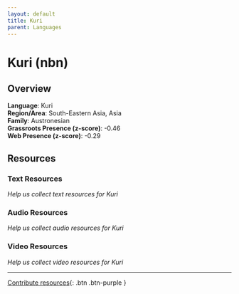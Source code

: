 ```yaml
---
layout: default
title: Kuri
parent: Languages
---
```


# Kuri (nbn)

## Overview

**Language**: Kuri  
**Region/Area**: South-Eastern Asia, Asia  
**Family**: Austronesian  
**Grassroots Presence (z-score)**: -0.46  
**Web Presence (z-score)**: -0.29  

## Resources

### Text Resources
*Help us collect text resources for Kuri*

### Audio Resources
*Help us collect audio resources for Kuri*

### Video Resources
*Help us collect video resources for Kuri*

---

[Contribute resources](https://forms.office.com/e/1SfLJx3u1r){: .btn .btn-purple }

